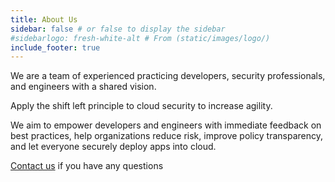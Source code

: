 ```yaml
---
title: About Us
sidebar: false # or false to display the sidebar
#sidebarlogo: fresh-white-alt # From (static/images/logo/)
include_footer: true
---
```


We are a team of experienced practicing developers, security professionals, and engineers with a shared vision. 

Apply the shift left principle to cloud security to increase agility. 

We aim to empower developers and engineers with immediate feedback on best practices, help organizations reduce risk, improve policy transparency, and let everyone securely deploy apps into cloud.

<a href="/contactus">Contact us</a> if you have any questions